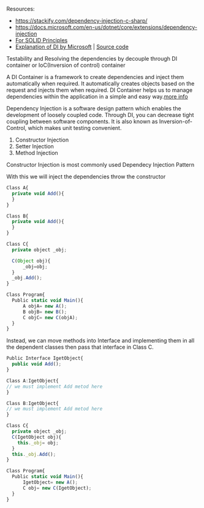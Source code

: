 Resources:
- https://stackify.com/dependency-injection-c-sharp/
- https://docs.microsoft.com/en-us/dotnet/core/extensions/dependency-injection
- [For SOLID Principles](https://scotch.io/bar-talk/s-o-l-i-d-the-first-five-principles-of-object-oriented-design)
- [Explanation of DI by Microsoft](https://docs.microsoft.com/en-us/shows/Visual-Studio-Toolbox/Dependency-Injection) | [Source code](https://github.com/miguelcastro67/DI-Webcast)

Testability and Resolving the dependencies by decouple through DI container or IoC(Inversion of control) container

A DI Container is a framework to create dependencies and inject them automatically when required. 
It automatically creates objects based on the request and injects them when required. 
DI Container helps us to manage dependencies within the application in a simple and easy way.[more info](https://www.dotnettricks.com/learn/dependencyinjection/what-is-ioc-container-or-di-container)

Dependency Injection is a software design pattern which enables the development of loosely coupled code.
Through DI, you can decrease tight coupling between software components. 
It is also known as Inversion-of-Control, which makes unit testing convenient.

1) Constructor Injection
2) Setter Injection
3) Method Injection

Constructor Injection is most commonly used Dependecy Injection Pattern

With this we will inject the dependencies throw the constructor
```javascript
Class A{
  private void Add(){
  }
}

Class B{
  private void Add(){
  }
}

Class C{
  private object _obj;

  C(Object obj){
      _obj=obj;
  }
  _obj.Add();
}

Class Program{
  Public static void Main(){
      A objA= new A();
      B objB= new B();
      C objC= new C(objA);
  }
}
```
Instead, we can move methods into Interface and implementing them in all the dependent classes then pass that interface in Class C.
```javascript
Public Interface IgetObject{
  public void Add();
}

Class A:IgetObject{
// we must implement Add metod here
}

Class B:IgetObject{
// we must implement Add metod here
}

Class C{
  private object _obj;
  C(IgetObject obj){
    this._obj= obj;
  }
  this._obj.Add();
}

Class Program{
  Public static void Main(){
      IgetObject= new A();
      C obj= new C(IgetObject);
  }
}
```
